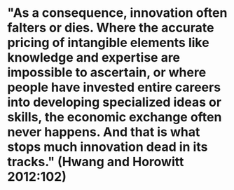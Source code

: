 # "As a consequence, innovation often falters or dies. Where the accurate pricing of intangible elements like knowledge and expertise are impossible to ascertain, or where people have invested entire careers into developing specialized ideas or skills, the economic exchange often never happens. And that is what stops much innovation dead in its tracks." (Hwang and Horowitt 2012:102)
